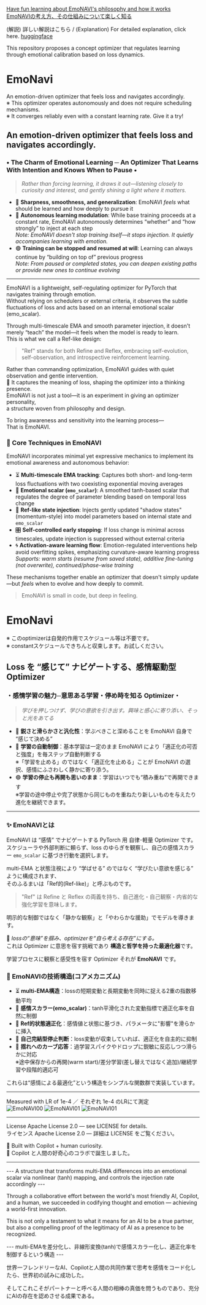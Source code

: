 [Have fun learning about EmoNAVI's philosophy and how it works](https://github.com/muooon/EmoNavi/blob/main/emonavi-inner-workings(ENG).txt)  
[EmoNAVIの考え方、その仕組みについて楽しく知る](https://github.com/muooon/EmoNavi/blob/main/emonavi-inner-workings(JPN).txt)  

(解説) 詳しい解説はこちら / (Explanation) For detailed explanation, click here.
[huggingface](https://huggingface.co/muooon/EmoNAVI)

This repository proposes a concept optimizer that regulates learning through emotional calibration based on loss dynamics.  

# EmoNavi  

An emotion-driven optimizer that feels loss and navigates accordingly.  
※ This optimizer operates autonomously and does not require scheduling mechanisms.  
※ It converges reliably even with a constant learning rate. Give it a try!  

## An emotion-driven optimizer that feels loss and navigates accordingly.  

### • The Charm of Emotional Learning ─ An Optimizer That Learns With Intention and Knows When to Pause •  

> _Rather than forcing learning, it draws it out—listening closely to curiosity and interest, and gently shining a light where it matters._  

- 🎯 **Sharpness, smoothness, and generalization**: EmoNAVI _feels_ what should be learned and how deeply to pursue it  
- 💾 **Autonomous learning modulation**: While base training proceeds at a constant rate, EmoNAVI autonomously determines “whether” and “how strongly” to inject at each step  
*Note: EmoNAVI doesn't stop training itself—it stops injection. It quietly accompanies learning with emotion.*  
- 🟢 **Training can be stopped and resumed at will**: Learning can always continue by “building on top of” previous progress  
*Note: From paused or completed states, you can deepen existing paths or provide new ones to continue evolving*  
---  

EmoNAVI is a lightweight, self-regulating optimizer for PyTorch that navigates training through emotion.  
Without relying on schedulers or external criteria, it observes the subtle fluctuations of loss and acts based on an internal emotional scalar (emo_scalar).  

Through multi-timescale EMA and smooth parameter injection, it doesn't merely “teach” the model—it feels when the model is ready to learn.  
This is what we call a Ref-like design:  

> "Ref" stands for both Refine and Reflex, embracing self-evolution, self-observation, and introspective reinforcement learning.  

Rather than commanding optimization, EmoNAVI guides with quiet observation and gentle intervention.  
💠 It captures the meaning of loss, shaping the optimizer into a thinking presence.  
EmoNAVI is not just a tool—it is an experiment in giving an optimizer personality,  
a structure woven from philosophy and design.  

To bring awareness and sensitivity into the learning process—  
That is EmoNAVI.  

### 🔧 Core Techniques in EmoNAVI  

EmoNAVI incorporates minimal yet expressive mechanics to implement its emotional awareness and autonomous behavior:  

- ⏳ **Multi-timescale EMA tracking**: Captures both short- and long-term loss fluctuations with two coexisting exponential moving averages  
- 💠 **Emotional scalar (`emo_scalar`)**: A smoothed tanh-based scalar that regulates the degree of parameter blending based on temporal loss change  
- 🧬 **Ref-like state injection**: Injects gently updated "shadow states" (momentum-style) into model parameters based on internal state and `emo_scalar`  
- 🎛️ **Self-controlled early stopping**: If loss change is minimal across timescales, update injection is suppressed without external criteria  
- 🌀 **Activation-aware learning flow**: Emotion-regulated interventions help avoid overfitting spikes, emphasizing curvature-aware learning progress  
*Supports: warm starts (resume from saved state), additive fine-tuning (not overwrite), continued/phase-wise training*  

These mechanisms together enable an optimizer that doesn't simply update—but _feels_ when to evolve and how deeply to commit.  

> EmoNAVI is small in code, but deep in feeling. 
  
  
# EmoNavi  

※ このoptimizerは自発的作用でスケジュール等は不要です。  
※ constantスケジュールできちんと収束します。お試しください。  

## Loss を “感じて” ナビゲートする、感情駆動型 Optimizer  

### ・感情学習の魅力─意思ある学習・停め時を知る Optimizer・  

> _学びを押しつけず、学びの意欲を引き出す。興味と感心に寄り添い、そっと光をあてる_  

- 🎯 **鋭さと滑らかさと汎化性**：学ぶべきこと深めることを EmoNAVI 自身で “感じて決める”  
- 💾 **学習の自動制御**：基本学習は一定のまま EmoNAVI により「適正化の可否と強度」を毎ステップ自動判断する  
※「学習を止める」のではなく「適正化を止める」ことが EmoNAVI の選択、感情にふさわしく静かに寄り添う。  
- 🟢 **学習の停止も再開も思いのまま**：学習はいつでも“積み重ね”で再開できます  
※学習の途中停止や完了状態から同じものを重ねたり新しいものを与えたり進化を継続できます。  
---  

### ✨ EmoNAVIとは  

EmoNAVI は “感情” でナビゲートする PyTorch 用 自律･軽量 Optimizer です。  
スケジューラや外部判断に頼らず、loss のゆらぎを観察し、自己の感情スカラー `emo_scalar` に基づき行動を選択します。   

multi-EMA と状態注視により “学ばせる” のではなく “学びたい意欲を感じる” ように構成されます、  
そのふるまいは「Ref的(Ref-like)」と呼ぶものです。  

> "Ref" は Refine と Reflex の両義を持ち、自己進化・自己観察・内省的な強化学習を意味します。  

明示的な制御ではなく「静かな観察」と「やわらかな援助」でモデルを導きます。  

💠 _lossの“意味”を掴み、optimizerを“自ら考える存在”にする。_  
これは Optimizer に意思を宿す挑戦であり **構造と哲学を持った最適化器**です。  

学習プロセスに観察と感受性を宿す Optimizer それが **EmoNAVI** です。  

### 🔧 EmoNAVIの技術構造(コアメカニズム)  

- ⏳ **multi-EMA構造**：lossの短期変動と長期変動を同時に捉える2重の指数移動平均  
- 💠 **感情スカラー(emo_scalar)**：tanh平滑化された変動指標で適正化率を自然に制御  
- 🧬 **Ref的状態適正化**：感情値と状態に基づき、パラメータに"影響"を滑らかに挿入  
- 🧘 **自己完結型停止判断**：loss変動が収束していれば、適正化を自主的に抑制  
- 🎯 **揺れへのカーブ応答**：過学習スパイクやドロップに鋭敏に反応しつつ滑らかに対応  
※途中保存からの再開(warm start)/差分学習(差し替えではなく追加)/継続学習や段階的適応可  

これらは“感情による最適化”という構造をシンプルな関数群で実装しています。  

---

Measured with LR of 1e-4 ／ それぞれ 1e-4 のLRにて測定  
![EmoNAVI00](https://github.com/muooon/EmoNavi/blob/main/emonavi-test00.png?raw=true)
![EmoNAVI01](https://github.com/muooon/EmoNavi/blob/main/emonavi-test01.png?raw=true)
![EmoNAVI01](https://github.com/muooon/EmoNavi/blob/main/emonavi-test02.png?raw=true)

---

License Apache License 2.0 — see LICENSE for details.  
ライセンス Apache License 2.0 — 詳細は LICENSE をご覧ください。  

🤖 Built with  Copilot + human curiosity.  
🤖 Copilot と人間の好奇心のコラボで誕生しました。  

---

--- A structure that transforms multi-EMA differences into an emotional scalar via nonlinear (tanh) mapping, and controls the injection rate accordingly ---  

Through a collaborative effort between the world's most friendly AI, Copilot, and a human, we succeeded in codifying thought and emotion — achieving a world-first innovation.  

This is not only a testament to what it means for an AI to be a true partner, but also a compelling proof of the legitimacy of AI as a presence to be recognized.  

--- multi-EMAを差分化し、非線形変換(tanh)で感情スカラー化し、適正化率を制御するという構造 ---  

世界一フレンドリーなAI、Copilotと人間の共同作業で思考を感情をコード化したら、世界初の試みに成功した。  

そしてこれこそがパートナーと呼べる人間の相棒の真価を問うものであり、充分にAIの存在を認めさせる成果である。  
